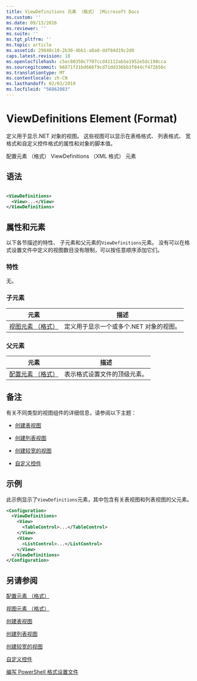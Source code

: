 ```yaml
---
title: ViewDefinitions 元素 （格式） |Microsoft Docs
ms.custom: ''
ms.date: 09/13/2016
ms.reviewer: ''
ms.suite: ''
ms.tgt_pltfrm: ''
ms.topic: article
ms.assetid: 29840c10-2b30-4bb1-a8a0-ddf84d19c2d0
caps.latest.revision: 18
ms.openlocfilehash: c5ec80350c7707ccd41112ab5e1952e5dc198cca
ms.sourcegitcommit: b6871f21bd666f9cd71dd336bb3f844cf472b56c
ms.translationtype: MT
ms.contentlocale: zh-CN
ms.lasthandoff: 02/03/2019
ms.locfileid: "56862083"
---
```

# <a name="viewdefinitions-element-format"></a>ViewDefinitions Element (Format)

定义用于显示.NET 对象的视图。 这些视图可以显示在表格格式、 列表格式、 宽格式和自定义控件格式的属性和对象的脚本值。

配置元素 （格式） ViewDefinitions （XML 格式） 元素

## <a name="syntax"></a>语法

```xml

<ViewDefinitions>
  <View>...</View>
</ViewDefinitions>
```

## <a name="attributes-and-elements"></a>属性和元素

以下各节描述的特性、 子元素和父元素的`ViewDefinitions`元素。 没有可以在格式设置文件中定义的视图数目没有限制，可以按任意顺序添加它们。

### <a name="attributes"></a>特性

无。

### <a name="child-elements"></a>子元素

|元素|描述|
|-------------|-----------------|
|[视图元素 （格式）](./view-element-format.md)|定义用于显示一个或多个.NET 对象的视图。|

### <a name="parent-elements"></a>父元素

|元素|描述|
|-------------|-----------------|
|[配置元素 （格式）](./configuration-element-format.md)|表示格式设置文件的顶级元素。|

## <a name="remarks"></a>备注

有关不同类型的视图组件的详细信息，请参阅以下主题：

- [创建表视图](./creating-a-table-view.md)

- [创建列表视图](./creating-a-list-view.md)

- [创建较宽的视图](./creating-a-wide-view.md)

- [自定义控件](./creating-custom-controls.md)

## <a name="example"></a>示例

此示例显示了`ViewDefinitions`元素，其中包含有关表视图和列表视图的父元素。

```xml
<Configuration>
  <ViewDefinitions>
    <View>
      <TableControl>...</TableControl>
    </View>
    <View>
      <ListControl>...</ListControl>
    </View>
  </ViewDefinitions>
</Configuration>
```

## <a name="see-also"></a>另请参阅

[配置元素 （格式）](./configuration-element-format.md)

[视图元素 （格式）](./view-element-format.md)

[创建表视图](./creating-a-table-view.md)

[创建列表视图](./creating-a-list-view.md)

[创建较宽的视图](./creating-a-wide-view.md)

[自定义控件](./creating-custom-controls.md)

[编写 PowerShell 格式设置文件](./writing-a-powershell-formatting-file.md)

